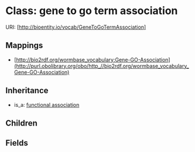 # Class: gene to go term association




URI: [http://bioentity.io/vocab/GeneToGoTermAssociation]
## Mappings

 * [http://bio2rdf.org/wormbase_vocabulary:Gene-GO-Association](http://purl.obolibrary.org/obo/http_//bio2rdf.org/wormbase_vocabulary_Gene-GO-Association)
## Inheritance

 *  is_a: [functional association](FunctionalAssociation.md)
## Children

## Fields

